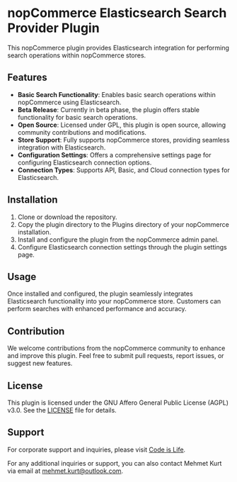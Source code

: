 # nopCommerce Elasticsearch Search Provider Plugin

This nopCommerce plugin provides Elasticsearch integration for performing search operations within nopCommerce stores.

## Features

- **Basic Search Functionality**: Enables basic search operations within nopCommerce using Elasticsearch.
- **Beta Release**: Currently in beta phase, the plugin offers stable functionality for basic search operations.
- **Open Source**: Licensed under GPL, this plugin is open source, allowing community contributions and modifications.
- **Store Support**: Fully supports nopCommerce stores, providing seamless integration with Elasticsearch.
- **Configuration Settings**: Offers a comprehensive settings page for configuring Elasticsearch connection options.
- **Connection Types**: Supports API, Basic, and Cloud connection types for Elasticsearch.

## Installation

1. Clone or download the repository.
2. Copy the plugin directory to the Plugins directory of your nopCommerce installation.
3. Install and configure the plugin from the nopCommerce admin panel.
4. Configure Elasticsearch connection settings through the plugin settings page.

## Usage

Once installed and configured, the plugin seamlessly integrates Elasticsearch functionality into your nopCommerce store. Customers can perform searches with enhanced performance and accuracy.

## Contribution

We welcome contributions from the nopCommerce community to enhance and improve this plugin. Feel free to submit pull requests, report issues, or suggest new features.

## License

This plugin is licensed under the GNU Affero General Public License (AGPL) v3.0. See the [LICENSE](https://raw.githubusercontent.com/mehmetkurt/nopCommerce-elasticsearch/beta-0-0-1/LICENSE) file for details.

## Support

For corporate support and inquiries, please visit [Code is Life](https://www.codeislife.com.tr).

For any additional inquiries or support, you can also contact Mehmet Kurt via email at [mehmet.kurt@outlook.com](mailto:mehmet.kurt@outlook.com).
